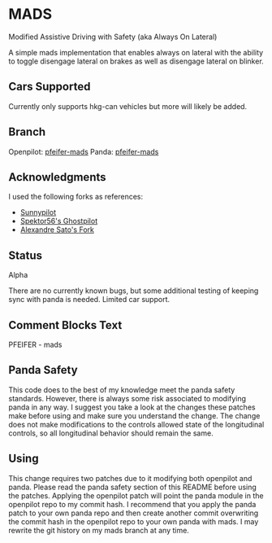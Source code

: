 # MADS
Modified Assistive Driving with Safety (aka Always On Lateral)

A simple mads implementation that enables always on lateral with the ability to
toggle disengage lateral on brakes as well as disengage lateral on blinker.

## Cars Supported
Currently only supports hkg-can vehicles but more will likely be added.

## Branch
Openpilot: [pfeifer-mads](https://github.com/pfeiferj/openpilot/tree/pfeifer-mads)
Panda: [pfeifer-mads](https://github.com/pfeiferj/panda/tree/pfeifer-mads)

## Acknowledgments
I used the following forks as references:
* [Sunnypilot](https://github.com/sunnyhaibin/sunnypilot)
* [Spektor56's Ghostpilot](https://github.com/spektor56/ghostpilot)
* [Alexandre Sato's Fork](https://github.com/AlexandreSato/openpilot/tree/personal3)

## Status
Alpha

There are no currently known bugs, but some additional testing of keeping sync
with panda is needed. Limited car support.

## Comment Blocks Text
PFEIFER - mads

## Panda Safety
This code does to the best of my knowledge meet the panda safety standards.
However, there is always some risk associated to modifying panda in any way. I
suggest you take a look at the changes these patches make before using and
make sure you understand the change. The change does not make modifications
to the controls allowed state of the longitudinal controls, so all longitudinal
behavior should remain the same.

## Using
This change requires two patches due to it modifying both openpilot and panda.
Please read the panda safety section of this README before using the patches.
Applying the openpilot patch will point the panda module in the openpilot repo
to my commit hash. I recommend that you apply the panda patch to your own panda
repo and then create another commit overwriting the commit hash in the openpilot
repo to your own panda with mads. I may rewrite the git history on my mads branch
at any time.
